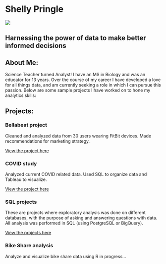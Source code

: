 # Shelly Pringle
![](https://media.giphy.com/media/doXBzUFJRxpaUbuaqz/giphy.gif)

## **Harnessing the power of data to make better informed decisions**

## About Me:
Science Teacher turned Analyst! I have an MS in Biology and was an educator for 13 years. Over the course of my career I have developed a love for all things data, and am currently seeking a role in which I can pursue this passion. Below are some sample projects I have worked on to hone my analytics skills:

## Projects:
### Bellabeat project
Cleaned and analyzed data from 30 users wearing FitBit devices.
Made recommendations for marketing strategy.

[View the project here](https://github.com/shellypringle/Bellabeat-Project)

### COVID study 
Analyzed current COVID related data.
Used SQL to organize data and Tableau to visualize.

[View the project here](https://github.com/shellypringle/COVID-study) 


### SQL projects
These are projects where exploratory analysis was done on different databases, with the purpose of asking and answering questions with data.
All analysis was performed in SQL (using PostgreSQL or BigQuery).

[View the projects here](https://github.com/shellypringle/SQL-projects/tree/main)

### Bike Share analysis
Analyze and visualize bike share data using R
in progress...

